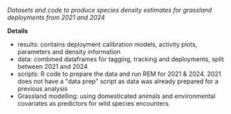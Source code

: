_Datasets and code to produce species density estimates for grassland deployments from 2021 and 2024_



**Details**
- results: contains deployment calibration models, activity plots, parameters and density information
- data: combined dataframes for tagging, tracking and deployments, split between 2021 and 2024
- scripts: R code to prepare the data and run REM for 2021 & 2024. 2021 does not have a "data prep" script as data was already prepared for a previous analysis
- Grassland modelling: using domesticated animals and environmental covariates as predictors for wild species encounters. 

